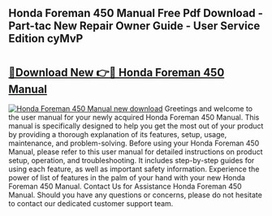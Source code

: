 ## Honda Foreman 450 Manual Free Pdf Download - Part-tac New Repair Owner Guide - User Service Edition cyMvP

# <h2><a href="http://bc16704.oget.top/?id=Honda+Foreman+450+Manual">🔗Download New 👉🔴 Honda Foreman 450 Manual</a></h2>

[![Honda Foreman 450 Manual new download](https://i.imgur.com/5g1atiW.png)](http://bc16704.oget.top/?id=Honda+Foreman+450+Manual)
Greetings and welcome to the user manual for your newly acquired Honda Foreman 450 Manual. This manual is specifically designed to help you get the most out of your product by providing a thorough explanation of its features, setup, usage, maintenance, and problem-solving. Before using your Honda Foreman 450 Manual, please refer to this user manual for detailed instructions on product setup, operation, and troubleshooting. It includes step-by-step guides for using each feature, as well as important safety information. Experience the power of list of features in the palm of your hand with your new Honda Foreman 450 Manual. Contact Us for Assistance Honda Foreman 450 Manual. Should you have any questions or concerns, please do not hesitate to contact our dedicated customer support team.
